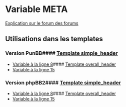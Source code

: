 # Variable META
[Explication sur le forum des forums](http://forum.forumactif.com/t294113-listing-des-variables#META)
## Utilisations dans les templates
### Version PunBB#### [Template simple_header](punbb/simple_header.md)
* [Variable à la ligne 8](../punbb/simple_header.tpl#L8)#### [Template overall_header](punbb/overall_header.md)
* [Variable à la ligne 15](../punbb/overall_header.tpl#L15)
### Version phpBB2#### [Template simple_header](subsilver/simple_header.md)
* [Variable à la ligne 8](../subsilver/simple_header.tpl#L8)#### [Template overall_header](subsilver/overall_header.md)
* [Variable à la ligne 15](../subsilver/overall_header.tpl#L15)
